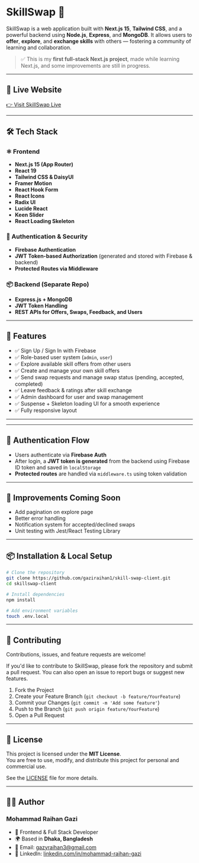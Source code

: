 # SkillSwap 🌟

SkillSwap is a web application built with **Next.js 15**, **Tailwind CSS**, and a powerful backend using **Node.js**, **Express**, and **MongoDB**. It allows users to **offer**, **explore**, and **exchange skills** with others — fostering a community of learning and collaboration.

> ✅ This is my **first full-stack Next.js project**, made while learning Next.js, and some improvements are still in progress.

---

## 🔗 Live Website

[👉 Visit SkillSwap Live](https://skill-swap-application.vercel.app)

---

## 🛠️ Tech Stack

### ⚛️ Frontend

- **Next.js 15 (App Router)**
- **React 19**
- **Tailwind CSS & DaisyUI**
- **Framer Motion**
- **React Hook Form**
- **React Icons**
- **Radix UI**
- **Lucide React**
- **Keen Slider**
- **React Loading Skeleton**

### 🔐 Authentication & Security

- **Firebase Authentication**
- **JWT Token-based Authorization** (generated and stored with Firebase & backend)
- **Protected Routes via Middleware**

### 📦 Backend (Separate Repo)

- **Express.js + MongoDB**
- **JWT Token Handling**
- **REST APIs for Offers, Swaps, Feedback, and Users**

---

## 🚀 Features

- ✅ Sign Up / Sign In with Firebase
- ✅ Role-based user system (`admin`, `user`)
- ✅ Explore available skill offers from other users
- ✅ Create and manage your own skill offers
- ✅ Send swap requests and manage swap status (pending, accepted, completed)
- ✅ Leave feedback & ratings after skill exchange
- ✅ Admin dashboard for user and swap management
- ✅ Suspense + Skeleton loading UI for a smooth experience
- ✅ Fully responsive layout

---
---

## 🔐 Authentication Flow

- Users authenticate via **Firebase Auth**
- After login, a **JWT token is generated** from the backend using Firebase ID token and saved in `localStorage`
- **Protected routes** are handled via `middleware.ts` using token validation

---

## 🧪 Improvements Coming Soon

- Add pagination on explore page
- Better error handling
- Notification system for accepted/declined swaps
- Unit testing with Jest/React Testing Library

---

## 📦 Installation & Local Setup

```bash
# Clone the repository
git clone https://github.com/gaziraihan1/skill-swap-client.git
cd skillswap-client

# Install dependencies
npm install

# Add environment variables
touch .env.local
```

---

## 🤝 Contributing

Contributions, issues, and feature requests are welcome!

If you'd like to contribute to SkillSwap, please fork the repository and submit a pull request. You can also open an issue to report bugs or suggest new features.

1. Fork the Project
2. Create your Feature Branch (`git checkout -b feature/YourFeature`)
3. Commit your Changes (`git commit -m 'Add some feature'`)
4. Push to the Branch (`git push origin feature/YourFeature`)
5. Open a Pull Request

---

## 📃 License

This project is licensed under the **MIT License**.  
You are free to use, modify, and distribute this project for personal and commercial use.

See the [LICENSE](./LICENSE) file for more details.

---

## 👨‍💻 Author

### Mohammad Raihan Gazi  
- 💼 Frontend & Full Stack Developer  
- 🌍 Based in **Dhaka, Bangladesh**  
- 📧 Email: [gazyraihan3@gmail.com](mailto:gazyraihan3@gmail.com)  
- 🔗 LinkedIn: [linkedin.com/in/mohammad-raihan-gazi](https://linkedin.com/in/mohammad-raihan-gazi) 
